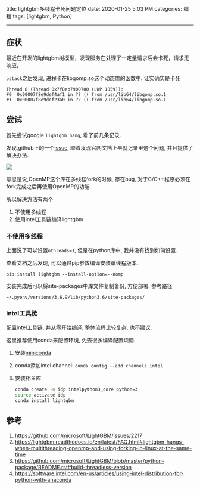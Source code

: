 title: lightgbm多线程卡死问题定位
date: 2020-01-25 5:03 PM
categories: 编程
tags: [lightgbm, Python]

---

## 症状
最近在开发的lightgbm树模型，发现服务在处理了一定量请求后会卡死，请求无响应。

`pstack`之后发现, 进程卡在libgomp.so这个动态库的函数中. 证实确实是卡死

```
Thread 8 (Thread 0x7f8eb7900700 (LWP 1859)):
#0  0x00007f8e9def4af1 in ?? () from /usr/lib64/libgomp.so.1
#1  0x00007f8e9def23a0 in ?? () from /usr/lib64/libgomp.so.1
```

## 尝试
首先尝试google `lightgbm hang`, 看了前几条记录. 

发现,github上的一个[issue](https://github.com/microsoft/LightGBM/issues/2217#issuecomment-501233873), 顺着发现官网文档上早就记录里这个问题, 并且提供了解决办法.

![](http://image.runjf.com/mweb/2020-01-25-15799334551032.jpg)

意思是说,OpenMP这个库在多线程fork的时候, 存在bug, 对于C/C++程序必须在fork完成之后再使用OpenMP的功能.

所以解决方法有两个
1. 不使用多线程
2. 使用intel工具链编译lightgbm

### 不使用多线程
上面说了可以设置`nthreads=1`, 但是在python库中, 我并没有找到如何设置.

查看文档之后发现, 可以通过pip参数编译安装单线程版本.

```
pip install lightgbm --install-option=--nomp
```

安装完成后可以将site-packages中库文件复制备份, 方便部署. 参考路径

```
~/.pyenv/versions/3.6.9/lib/python3.6/site-packages/
```

### intel工具链
配置intel工具链, 并从零开始编译, 整体流程比较复杂, 也不建议.

这里推荐使用conda来配置环境, 免去很多编译配置烦恼.

1. 安装[miniconda](https://docs.conda.io/en/latest/miniconda.html)

2. conda添加intel channel: `conda config --add channels intel`

3. 安装相关库

	```bash
	conda create -n idp intelpython3_core python=3
	source activate idp
	conda install lightgbm
	```
	
## 参考
1. https://github.com/microsoft/LightGBM/issues/2217
2. https://lightgbm.readthedocs.io/en/latest/FAQ.html#lightgbm-hangs-when-multithreading-openmp-and-using-forking-in-linux-at-the-same-time
3. https://github.com/microsoft/LightGBM/blob/master/python-package/README.rst#build-threadless-version
4. https://software.intel.com/en-us/articles/using-intel-distribution-for-python-with-anaconda